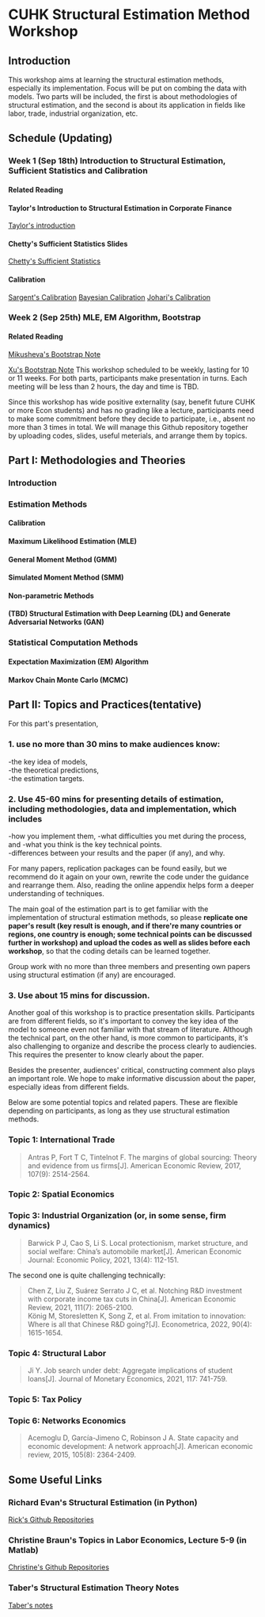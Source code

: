 # CUHK Structural Estimation Method Workshop
## Introduction
This workshop aims at learning the structural estimation methods, especially its implementation. Focus will be put on combing the data with models. Two parts will be included, the first is about methodologies of structural estimation, and the second is about its application in fields like labor, trade, industrial organization, etc.

## Schedule (Updating)
### Week 1 (Sep 18th) Introduction to Structural Estimation, Sufficient Statistics and Calibration
#### Related Reading
#### Taylor's Introduction to Structural Estimation in Corporate Finance
[Taylor's introduction](http://finance-faculty.wharton.upenn.edu/luket/wp-content/uploads/sites/10/2017/04/Structural_estimation_2017.pdf)
#### Chetty's Sufficient Statistics Slides
[Chetty's Sufficient Statistics](https://rajchetty.com/wp-content/uploads/2021/04/slides_areview_suffstat.pdf)
#### Calibration
[Sargent's Calibration](https://tomasrm.github.io/teaching/quantmacro/data_macro.pdf)
[Bayesian Calibration](https://www.asc.ohio-state.edu/statistics/comp_exp/jour.club/kennedy01.pdfv)
[Johari's Calibration](https://www.studocu.com/en-us/document/stanford-university/game-theory-with-engineering-applications/lecture-notes-on-calibration/746869)



### Week 2 (Sep 25th) MLE, EM Algorithm, Bootstrap
#### Related Reading
[Mikusheva's Bootstrap Note](https://ocw.mit.edu/courses/14-384-time-series-analysis-fall-2013/2fdf997bca65d6ed82ba7a94f6cdc970_MIT14_384F13_lec9.pdf)

[Xu's Bootstrap Note](https://homepage.ntu.edu.tw/~ckuan/pdf/2014fall/Lecture-Bootstrap-%E6%96%B0%E7%89%88141211-%E8%A8%B1%E8%82%B2%E9%80%B2.pdf)
This workshop scheduled to be weekly, lasting for 10 or 11 weeks. For both parts, participants make presentation in turns. Each meeting will be less than 2 hours, the day and time is TBD. 

Since this workshop has wide positive externality (say, benefit future CUHK or more Econ students) and has no grading like a lecture, participants need to make some commitment  before they decide to participate, i.e., absent no more than 3 times in total. We will manage this Github repository together by uploading codes, slides, useful meterials, and arrange them by topics. 


## Part I: Methodologies and Theories
### Introduction
### Estimation Methods
#### Calibration
#### Maximum Likelihood Estimation (MLE)
#### General Moment Method (GMM)
#### Simulated Moment Method (SMM)
#### Non-parametric Methods
#### (TBD) Structural Estimation with Deep Learning (DL) and Generate Adversarial Networks (GAN)

### Statistical Computation Methods
#### Expectation Maximization (EM) Algorithm
#### Markov Chain Monte Carlo (MCMC)


## Part II: Topics and Practices(tentative)
For this part's presentation, 

### 1. use **no more than** 30 mins to make audiences know:  
  -the key idea of models,   
  -the theoretical predictions,    
  -the estimation targets.    

### 2. Use 45-60 mins for presenting details of estimation, including methodologies, data and implementation, which includes
 -how you implement them, 
 -what difficulties you met during the process, and 
 -what you think is the key technical points.   
 -differences between your results and the paper (if any), and why.   

For many papers, replication packages can be found easily, but we recommend do it again on your own, rewrite the code under the guidance and rearrange them. Also, reading the online appendix helps form a deeper understanding of techniques.  

The main goal of the estimation part is to get familiar with the implementation of structural estimation methods, so please **replicate one paper's result (key result is enough, and if there're many countries or regions, one country is enough; some technical points can be discussed further in workshop) and upload the codes as well as slides before each workshop**, so that the coding details can be learned together. 

Group work with no more than three members and presenting own papers using structural estimation (if any) are encouraged. 

### 3. Use about 15 mins for discussion. 
Another goal of this workshop is to practice presentation skills. Participants are from different fields, so it's important to convey the key idea of the model to someone even not familiar with that stream of literature. Although the technical part, on the other hand, is more common to participants, it's also challenging to organize and describe the process clearly to audiencies. This requires the presenter to know clearly about the paper.

Besides the presenter, audiences' critical, constructing comment also plays an important role. We hope to make informative discussion about the paper, especially ideas from different fields.

Below are some potential topics and related papers. These are flexible depending on participants, as long as they use structural estimation methods.

### Topic 1: International Trade
>Antras P, Fort T C, Tintelnot F. The margins of global sourcing: Theory and evidence from us firms[J]. American Economic Review, 2017, 107(9): 2514-2564.


### Topic 2: Spatial Economics


### Topic 3: Industrial Organization (or, in some sense, firm dynamics)
>Barwick P J, Cao S, Li S. Local protectionism, market structure, and social welfare: China’s automobile market[J]. American Economic Journal: Economic Policy, 2021, 13(4): 112-151.


The second one is quite challenging technically:
>Chen Z, Liu Z, Suárez Serrato J C, et al. Notching R&D investment with corporate income tax cuts in China[J]. American Economic Review, 2021, 111(7): 2065-2100.    
>König M, Storesletten K, Song Z, et al. From imitation to innovation: Where is all that Chinese R&D going?[J]. Econometrica, 2022, 90(4): 1615-1654.


### Topic 4: Structural Labor
> Ji Y. Job search under debt: Aggregate implications of student loans[J]. Journal of Monetary Economics, 2021, 117: 741-759.

### Topic 5: Tax Policy

### Topic 6: Networks Economics
> Acemoglu D, García-Jimeno C, Robinson J A. State capacity and economic development: A network approach[J]. American economic review, 2015, 105(8): 2364-2409.





## Some Useful Links
### Richard Evan's Structural Estimation (in Python)
[Rick's Github Repositories](https://github.com/rickecon/StructEst_W20)
### Christine Braun's Topics in Labor Economics, Lecture 5-9 (in Matlab)
[Christine's Github Repositories](https://christine-braun.github.io/teaching-labor.html)
### Taber's Structural Estimation Theory Notes
[Taber's notes](https://users.ssc.wisc.edu/~ctaber/718/struct.pdf)
